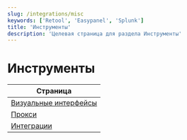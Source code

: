 ```yaml
---
slug: /integrations/misc
keywords: ['Retool', 'Easypanel', 'Splunk']
title: 'Инструменты'
description: 'Целевая страница для раздела Инструменты'
---
```



# Инструменты

| Страница              |
|-------------------|
| [Визуальные интерфейсы](/interfaces/third-party/gui) |
| [Прокси](/interfaces/third-party/proxy)         |
| [Интеграции](/interfaces/third-party/integrations)      |
